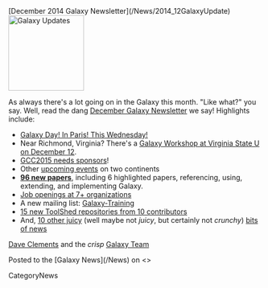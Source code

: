 <div class='newsItemHeader'>[December 2014 Galaxy Newsletter](/News/2014_12GalaxyUpdate)</div>

<div class='right'>
<a href='/GalaxyUpdates/2014_12/'><img src='/Images/Logos/GalaxyUpdate200.png' alt='Galaxy Updates' width=150 /></a>
</div>

As always there's a lot going on in the Galaxy this month.  "Like what?" you say.  Well, read the dang [December Galaxy Newsletter](/GalaxyUpdates/2014_12) we say! Highlights include:

* [Galaxy Day! In Paris! This Wednesday!](/GalaxyUpdates/2014_12/#galaxy-day-3-december-paris)
* Near Richmond, Virginia?  There's a [Galaxy Workshop at Virginia State U on December 12](/GalaxyUpdates/2014_12/#intro-to-galaxy-workshop-dec-12-virginia-state-u).
* [GCC2015 needs sponsors](/GalaxyUpdates/2014_12/#gcc2015-6-8-july-norwich-uk)!
* Other [upcoming events](/GalaxyUpdates/2014_12/#other-events) on two continents
* **[96 new papers](/GalaxyUpdates/2014_12/#new-papers)**, including 6 highlighted papers, referencing, using, extending, and implementing Galaxy.
* [Job openings at 7+ organizations](/GalaxyUpdates/2014_12/#whos-hiring)
* A new mailing list: [Galaxy-Training](/GalaxyUpdates/2014_12/#new-galaxy-training-mailing-list)
* [15 new ToolShed repositories from 10 contributors](/GalaxyUpdates/2014_12/#toolshed-contributions)
* And, [10 other juicy](/GalaxyUpdates/2014_12/#other-news) (well maybe not *juicy*, but certainly not *crunchy*) [bits of news](/GalaxyUpdates/2014_12/#other-news)

[Dave Clements](/DaveClements) and the *crisp* [Galaxy Team](/GalaxyTeam)

<div class='newsItemFooter'>Posted to the [Galaxy News](/News) on <<Date(2014-12-01T08:58:11Z)>> </div>

CategoryNews
